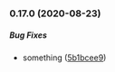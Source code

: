 ### 0.17.0 (2020-08-23)

##### Bug Fixes

*  something ([5b1bcee9](https://github.com/IgorSzyporyn/plop-scaffold/commit/5b1bcee9e935effc8facfdfe895c79c3bb45fb09))

